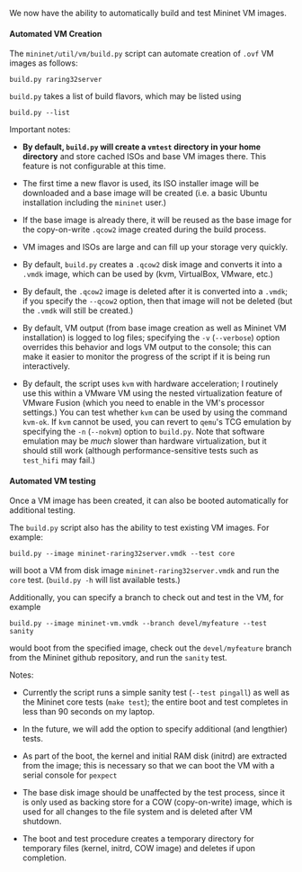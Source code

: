 We now have the ability to automatically build and test Mininet VM images.

#### Automated VM Creation

The `mininet/util/vm/build.py` script can automate creation of `.ovf` VM images as follows:

    build.py raring32server

`build.py` takes a list of build flavors, which may be listed using

    build.py --list

Important notes:

* **By default, `build.py` will create a `vmtest` directory in your home directory** and store cached ISOs and base VM images there. This feature is not configurable at this time.

* The first time a new flavor is used, its ISO installer image will be downloaded and a base image will be created (i.e. a basic Ubuntu installation including the `mininet` user.)

* If the base image is already there, it will be reused as the base image for the copy-on-write `.qcow2` image created during the build process.

* VM images and ISOs are large and can fill up your storage very quickly.

* By default, `build.py` creates a `.qcow2` disk image and converts it into a `.vmdk` image, which can be used by (kvm, VirtualBox, VMware, etc.)

* By default, the `.qcow2` image is deleted after it is converted into a `.vmdk`; if you specify the `--qcow2` option, then that image will not be deleted (but the `.vmdk` will still be created.)

* By default, VM output (from base image creation as well as Mininet VM installation) is logged to log files; specifying the `-v` (`--verbose`) option overrides this behavior and logs VM output to the console; this can make it easier to monitor the progress of the script if it is being run interactively.

* By default, the script uses `kvm` with hardware acceleration; I routinely use this within a VMware VM using the nested virtualization feature of VMware Fusion (which you need to enable in the VM's processor settings.) You can test whether `kvm` can be used by using the command `kvm-ok`. If `kvm` cannot be used, you can revert to `qemu`'s TCG emulation by specifying the `-n` (`--nokvm`) option to `build.py`. Note that software emulation may be *much* slower than hardware virtualization, but it should still work (although performance-sensitive tests such as `test_hifi` may fail.)

#### Automated VM testing

Once a VM image has been created, it can also be booted automatically for additional testing.

The `build.py` script also has the ability to test existing VM images. For example:

    build.py --image mininet-raring32server.vmdk --test core

will boot a VM from disk image `mininet-raring32server.vmdk` and run the `core` test. (`build.py -h` will list available tests.)

Additionally, you can specify a branch to check out and test in the VM, for example

    build.py --image mininet-vm.vmdk --branch devel/myfeature --test sanity

would boot from the specified image, check out the `devel/myfeature` branch from the Mininet github repository, and run the `sanity` test.


Notes:

* Currently the script runs a simple sanity test (`--test pingall`) as well as the Mininet core tests (`make test`); the entire boot and test completes in less than 90 seconds on my laptop.

* In the future, we will add the option to specify additional (and lengthier) tests.

* As part of the boot, the kernel and initial RAM disk (initrd) are extracted from the image; this is necessary so that we can boot the VM with a serial console for `pexpect`

* The base disk image should be unaffected by the test process, since it is only used as backing store for a COW (copy-on-write) image, which is used for all changes to the file system and is deleted after VM shutdown.

* The boot and test procedure creates a temporary directory for temporary files (kernel, initrd, COW image) and deletes if upon completion.




